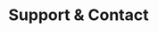 <!-- Space: TerraformModuleTemplate -->
<!-- Parent: Project -->
<!-- Title: Support and Contact -->

# Support & Contact
